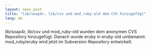 ```yaml
---
layout: news_post
title: "lib/soap4r, lib/csv und mod_ruby-old dem CVS hinzugefügt"
lang: de
---
```


lib/soap4r, lib/csv und mod\_ruby-old wurden dem anonymen CVS Repository
hinzugefügt. Danach wurde eruby in eruby-old umbenannt. mod\_ruby/eruby
wird jetzt im Subversion Repository entwickelt.

